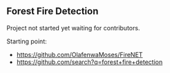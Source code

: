 ## Forest Fire Detection

Project not started yet waiting for contributors.

Starting point: 
* https://github.com/OlafenwaMoses/FireNET
* https://github.com/search?q=forest+fire+detection
